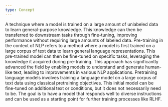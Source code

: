 ```yaml
---
type: Concept
---
```


A technique where a model is trained on a large amount of unlabeled data to learn general-purpose knowledge. This knowledge can then be transferred to downstream tasks through fine-tuning, improving performance without requiring large amounts of labeled data. Pre-training in the context of NLP refers to a method where a model is first trained on a large corpus of text data to learn general language representations. This pre-trained model can then be fine-tuned on specific tasks, leveraging the knowledge it acquired during pre-training. This approach has significantly advanced the field by enabling models to understand and generate human-like text, leading to improvements in various NLP applications. Pretraining language models involves training a language model on a large corpus of text data using classical pretraining objectives. This initial model can be fine-tuned on additional text or conditions, but it does not necessarily need to be. The goal is to have a model that responds well to diverse instructions and can be used as a starting point for further training processes like RLHF.